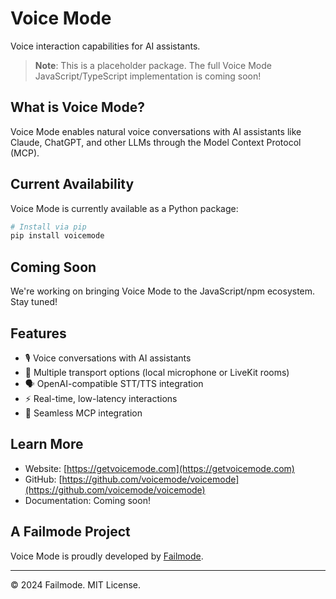 # Voice Mode

Voice interaction capabilities for AI assistants.

> **Note**: This is a placeholder package. The full Voice Mode JavaScript/TypeScript implementation is coming soon!

## What is Voice Mode?

Voice Mode enables natural voice conversations with AI assistants like Claude, ChatGPT, and other LLMs through the Model Context Protocol (MCP).

## Current Availability

Voice Mode is currently available as a Python package:

```bash
# Install via pip
pip install voicemode
```

## Coming Soon

We're working on bringing Voice Mode to the JavaScript/npm ecosystem. Stay tuned!

## Features

- 🎙️ Voice conversations with AI assistants
- 🔄 Multiple transport options (local microphone or LiveKit rooms)
- 🗣️ OpenAI-compatible STT/TTS integration
- ⚡ Real-time, low-latency interactions
- 🔧 Seamless MCP integration

## Learn More

- Website: [https://getvoicemode.com](https://getvoicemode.com)
- GitHub: [https://github.com/voicemode/voicemode](https://github.com/voicemode/voicemode)
- Documentation: Coming soon!

## A Failmode Project

Voice Mode is proudly developed by [Failmode](https://failmode.com).

---

© 2024 Failmode. MIT License.